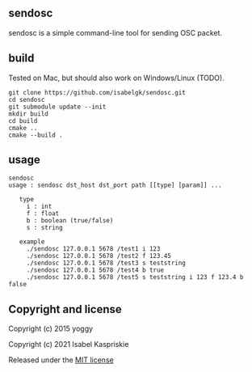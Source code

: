 ## sendosc
sendosc is a simple command-line tool for sending OSC packet.

## build

Tested on Mac, but should also work on Windows/Linux (TODO).

```
git clone https://github.com/isabelgk/sendosc.git
cd sendosc
git submodule update --init
mkdir build
cd build
cmake ..
cmake --build .
```

## usage
```
sendosc
usage : sendosc dst_host dst_port path [[type] [param]] ...
 
   type
     i : int
     f : float
     b : boolean (true/false)
     s : string
 
   example
     ./sendosc 127.0.0.1 5678 /test1 i 123
     ./sendosc 127.0.0.1 5678 /test2 f 123.45
     ./sendosc 127.0.0.1 5678 /test3 s teststring
     ./sendosc 127.0.0.1 5678 /test4 b true
     ./sendosc 127.0.0.1 5678 /test5 s teststring i 123 f 123.4 b false
```

## Copyright and license
Copyright (c) 2015 yoggy

Copyright (c) 2021 Isabel Kaspriskie

Released under the [MIT license](LICENSE.txt)
